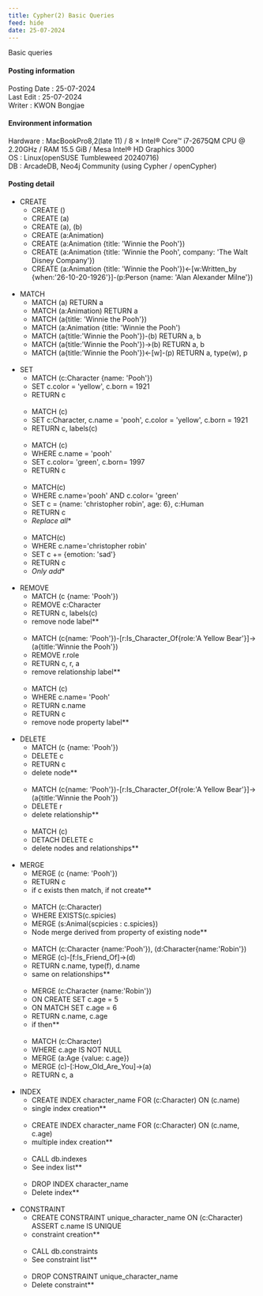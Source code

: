 ```yaml
---
title: Cypher(2) Basic Queries
feed: hide
date: 25-07-2024
---
```

Basic queries

#### Posting information

Posting Date : 25-07-2024  
Last Edit : 25-07-2024  
Writer : KWON Bongjae

#### Environment information

Hardware : MacBookPro8,2(late 11) /  8 × Intel® Core™ i7-2675QM CPU @ 2.20GHz / RAM 15.5 GiB / Mesa Intel® HD Graphics 3000 <br>
OS : Linux(openSUSE Tumbleweed 20240716) <br>
DB : ArcadeDB, Neo4j Community (using Cypher / openCypher) <br> 

#### Posting detail

- CREATE
	- CREATE ()
	- CREATE (a)
	- CREATE (a), (b)
	- CREATE (a:Animation)
	- CREATE (a:Animation {title: 'Winnie the Pooh'})
	- CREATE (a:Animation {title: 'Winnie the Pooh', company: 'The Walt Disney Company'})
	- CREATE (a:Animation {title: 'Winnie the Pooh'})<-[w:Written_by {when:'26-10-20-1926'}]-(p:Person {name: 'Alan Alexander Milne'})
<br> <br>
- MATCH
	- MATCH (a) RETURN a
	- MATCH (a:Animation) RETURN a
	- MATCH (a{title: 'Winnie the Pooh'})
	- MATCH (a:Animation {title: 'Winnie the Pooh')
	- MATCH (a{title:'Winnie the Pooh'})-(b) RETURN a, b
	- MATCH (a{title:'Winnie the Pooh'})->(b) RETURN a, b
	- MATCH (a{title:'Winnie the Pooh'})<-[w]-(p) RETURN a, type(w), p
<br> <br>
- SET
	- MATCH (c:Character {name: 'Pooh'})
	- SET c.color = 'yellow', c.born = 1921
	- RETURN c
	<br><br>
	- MATCH (c)
	- SET c:Character, c.name = 'pooh', c.color = 'yellow', c.born = 1921
	- RETURN c, labels(c)
	<br><br>
	- MATCH (c)
	- WHERE c.name = 'pooh'
	- SET c.color= 'green', c.born= 1997
	- RETURN c
	<br> <br>
	- MATCH(c)
	- WHERE c.name='pooh' AND c.color= 'green'
	- SET c = {name: 'christopher robin', age: 6}, c:Human
	- RETURN c
	- *Replace all**
	<br> <br> 
	- MATCH(c)
	- WHERE c.name='christopher robin' 
	- SET c += {emotion: 'sad'}
	- RETURN c
	- *Only add**
<br> <br>
- REMOVE
	- MATCH (c {name: 'Pooh'})
	- REMOVE c:Character
	- RETURN c, labels(c)
	- remove node label**
	<br><br>
	- MATCH (c{name: 'Pooh'})-[r:Is_Character_Of{role:'A Yellow Bear'}]->(a{title:'Winnie the Pooh'})
	- REMOVE r.role
	- RETURN c, r, a
	- remove relationship label**
	<br><br>
	- MATCH (c)
	- WHERE c.name= 'Pooh'
	- RETURN c.name
	- RETURN c
	- remove node property label**
<br><br>
- DELETE
	- MATCH (c {name: 'Pooh'})
	- DELETE c
	- RETURN c
	- delete node**
	<br><br>
	- MATCH (c{name: 'Pooh'})-[r:Is_Character_Of{role:'A Yellow Bear'}]->(a{title:'Winnie the Pooh'})
	- DELETE r
	- delete relationship**
	<br><br>
	- MATCH (c)
	- DETACH DELETE c
	- delete nodes and relationships**
<br> <br>
- MERGE
	- MERGE (c {name: 'Pooh'})
	- RETURN c
	- if c exists then match, if not create**
	<br><br>
	- MATCH (c:Character)
	- WHERE EXISTS(c.spicies)
	- MERGE (s:Animal{scpicies : c.spicies})
	- Node merge derived from property of existing node**
	<br><br>
	- MATCH (c:Character {name:'Pooh'}), (d:Character{name:'Robin'})
	- MERGE (c)-[f:Is_Friend_Of]->(d)
	- RETURN c.name, type(f), d.name
	- same on relationships**
	<br><br>
	- MERGE (c:Character {name:'Robin'})
	- ON CREATE SET c.age = 5
	- ON MATCH SET c.age = 6
	- RETURN c.name, c.age
	- if then**
	<br><br>
	- MATCH (c:Character)
	- WHERE c.age IS NOT NULL
	- MERGE (a:Age {value: c.age})
	- MERGE (c)-[:How_Old_Are_You]->(a)
	- RETURN c, a 
<br><br>
- INDEX 
	- CREATE INDEX character_name FOR (c:Character) ON (c.name)
	- single index creation**
	<br><br>
	- CREATE INDEX character_name FOR (c:Character) ON (c.name, c.age)
	- multiple index creation**
	<br><br>
	- CALL db.indexes
	- See index list**
	<br><br>
	- DROP INDEX character_name
	- Delete index**
<br><br>
- CONSTRAINT 
	- CREATE CONSTRAINT unique_character_name ON (c:Character) ASSERT c.name IS UNIQUE
	- constraint creation**
	<br><br>
	- CALL db.constraints
	- See constraint list**
	<br><br>
	- DROP CONSTRAINT unique_character_name
	- Delete constraint**